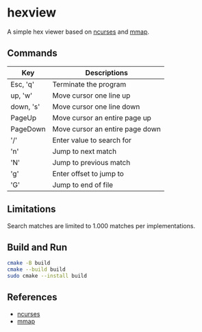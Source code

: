 # hexview

A simple hex viewer based on [ncurses](https://invisible-island.net/ncurses/) and [mmap](https://man7.org/linux/man-pages/man2/mmap.2.html).

## Commands

| Key       | Descriptions |
| --------- | ------------ |
| Esc, 'q'  | Terminate the program |
| up, 'w'   | Move cursor one line up |
| down, 's' | Move cursor one line down |
| PageUp    | Move cursor an entire page up |
| PageDown  | Move cursor an entire page down |
| '/'       | Enter value to search for |
| 'n'       | Jump to next match |
| 'N'       | Jump to previous match |
| 'g'       | Enter offset to jump to |
| 'G'       | Jump to end of file |

## Limitations

Search matches are limited to 1.000 matches per implementations.

## Build and Run

```bash
cmake -B build
cmake --build build
sudo cmake --install build
```

## References

- [ncurses](https://invisible-island.net/ncurses/)
- [mmap](https://man7.org/linux/man-pages/man2/mmap.2.html)
